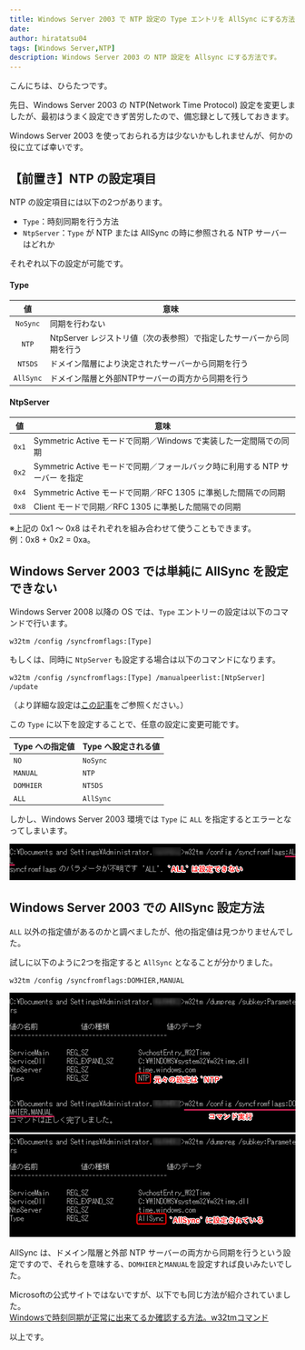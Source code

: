 ```yaml
---
title: Windows Server 2003 で NTP 設定の Type エントリを AllSync にする方法
date: 
author: hiratatsu04
tags: [Windows Server,NTP]
description: Windows Server 2003 の NTP 設定を Allsync にする方法です。
---
```


こんにちは、ひらたつです。

先日、Windows Server 2003 の NTP(Network Time Protocol) 設定を変更しましたが、最初はうまく設定できず苦労したので、備忘録として残しておきます。

Windows Server 2003 を使っておられる方は少ないかもしれませんが、何かの役に立てば幸いです。

## 【前置き】NTP の設定項目
NTP の設定項目には以下の2つがあります。
- `Type`：時刻同期を行う方法
- `NtpServer`：`Type` が NTP または AllSync の時に参照される NTP サーバー はどれか

それぞれ以下の設定が可能です。

#### Type

| 値 | 意味 |
| :---: | -- |
| `NoSync` | 同期を行わない |
| `NTP` | NtpServer レジストリ値（次の表参照）で指定したサーバーから同期を行う |
| `NT5DS` | ドメイン階層により決定されたサーバーから同期を行う |
| `AllSync` | ドメイン階層と外部NTPサーバーの両方から同期を行う |

#### NtpServer

| 値 | 意味 |
| :---: | -- |
| `0x1` | Symmetric Active モードで同期／Windows で実装した一定間隔での同期 |
| `0x2` | Symmetric Active モードで同期／フォールバック時に利用する NTP サーバー を指定 |
| `0x4` | Symmetric Active モードで同期／RFC 1305 に準拠した間隔での同期 |
| `0x8` | Client モードで同期／RFC 1305 に準拠した間隔での同期 |

※上記の 0x1 ～ 0x8 はそれぞれを組み合わせて使うこともできます。  
例：0x8 + 0x2 = 0xa。

## Windows Server 2003 では単純に AllSync を設定できない

Windows Server 2008 以降の OS では、`Type` エントリーの設定は以下のコマンドで行います。  
```
w32tm /config /syncfromflags:[Type]
```
もしくは、同時に `NtpServer` も設定する場合は以下のコマンドになります。  
```
w32tm /config /syncfromflags:[Type] /manualpeerlist:[NtpServer] /update
```

（より詳細な設定は[この記事](https://mseeeen.msen.jp/set-ntp-server-with-command-in-windows-server/)をご参照ください。）

この `Type` に以下を設定することで、任意の設定に変更可能です。

| Type への指定値 | Type へ設定される値 |
| -- | -- |
| `NO` | `NoSync` |
| `MANUAL` | `NTP` |
| `DOMHIER` | `NT5DS` |
| `ALL` | `AllSync` |

しかし、Windows Server 2003 環境では `Type` に `ALL` を指定するとエラーとなってしまいます。

![指定値 ALL はエラー](images/ALLerror.png)

## Windows Server 2003 での AllSync 設定方法

`ALL` 以外の指定値があるのかと調べましたが、他の指定値は見つかりませんでした。

試しに以下のように2つを指定すると `AllSync` となることが分かりました。 
```
w32tm /config /syncfromflags:DOMHIER,MANUAL
```
![AllSync に設定](images/settingAllSync_1.png)
![AllSync になっているか確認](images/settingAllSync_2.png)

AllSync は、ドメイン階層と外部 NTP サーバーの両方から同期を行うという設定ですので、それらを意味する、`DOMHIER`と`MANUAL`を設定すれば良いみたいでした。

Microsoftの公式サイトではないですが、以下でも同じ方法が紹介されていました。  
[Windowsで時刻同期が正常に出来てるか確認する方法。w32tmコマンド](https://blog.putise.com/windows%E3%81%A7%E6%99%82%E5%88%BB%E5%90%8C%E6%9C%9F%E3%81%8C%E6%AD%A3%E5%B8%B8%E3%81%AB%E5%87%BA%E6%9D%A5%E3%81%A6%E3%82%8B%E3%81%8B%E7%A2%BA%E8%AA%8D%E3%81%99%E3%82%8B%E6%96%B9%E6%B3%95%E3%80%82w32t/)

以上です。
